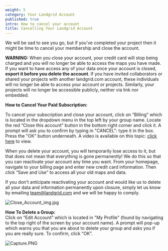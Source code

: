 ```yaml
---
weight: 5
category: Your Landgrid Account
published: true
intro: How to cancel your account
title: Cancelling Your Landgrid Account
---
```

We will be sad to see you go, but if you’ve completed your project then it might be time to cancel your membership and close the account.

**WARNING:** When you close your account, your credit card will stop being charged and you will no longer be able to access the maps you have made. If you want to have access any of your data once your account is closed, **export it before you delete the account**. If you have invited collaborators or shared your projects with another landgrid.com account, these individuals will no longer be able to access your account or projects. Similarly, your projects will no longer be accessible publicly, neither via link nor embedded.

**How to Cancel Your Paid Subscription:**

To cancel your subscription and close your account, click on “Billing” which is  located in the dropdown menu in the top left by your group name. Locate the red “Close this account” button in the bottom right corner and click it. A prompt will ask you to confirm by typing in "CANCEL": type it in the box. Press the "OK" button underneath. A video is available on this topic: [click here](https://youtu.be/g2OexE6OmIc) to view.

When you delete your account, you will temporarily lose access to it, but that does not mean that everything is gone permanently! We do this so that you can reactivate your account any time you want. From your homepage, navigate to your billing page and enter new credit card information. Then click “Save and Use” to access all your old maps and data. 

If you don't anticipate reactivating your account and would like us to delete all your data and information permanently upon closure, simply let us know by emailing team@landgrid.com and we will be happy to comply.

![Close_Account_img.jpg]({{site.baseurl}}/img/Close_Account_img.jpg)


**How To Delete a Group:**  
Click on “Edit Account” which is located in "My Profile" (found by navigating to the top right of the screen by your account name). A prompt will pop-up which warns you that you are about to delete your group and asks you if you are really sure. To confirm, click “OK”.

![Capture.PNG]({{site.baseurl}}/img/Capture.PNG)
